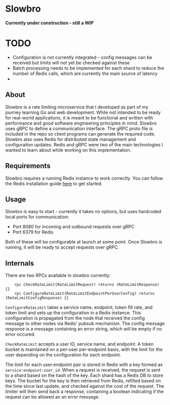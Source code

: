 # Slowbro

**Currently under construction - still a WIP**

# TODO
- Configuration is not currently integrated - config messages can be received but limits will not yet be checked against these
- Batch processing needs to be implemented for each shard to reduce the number of Redis calls, which are currently the main source of latency
- 

## About
Slowbro is a rate limiting microservice that I developed as part of my journey learning Go and web development. 
While not intended to be ready for real-world applicaitons, it is meant to be functional and written with performance and good software engineering principles in mind.
Slowbro uses gRPC to define a communication interface. The gRPC proto file is included in the repo so client programs can generate the required code. 
Slowbro also uses Redis for distributed state management and configuration updates. Redis and gRPC were two of the main technologies I wanted to learn about while working on this implementation.

## Requirements
Slowbro requires a running Redis instance to work correctly. You can follow the Redis installation guide [here](https://redis.io/docs/latest/operate/oss_and_stack/install/install-stack/) to get started.

## Usage 
Slowbro is easy to start - currently it takes no options, but uses hardcoded local ports for communication:
- Port 8080 for incoming and outbound requests over gRPC
- Port 6379 for Redis

Both of these will be configurable at launch at some point. Once Slowbro is running, it will be ready to accept requests over gRPC.

## Internals
There are two RPCs available in slowbro currently:
```
    rpc CheckRateLimit(RateLimitRequest) returns (RateLimitResponse) {}
    rpc ConfigureRateLimit(RateLimitEndpointPerUserConfig) returns (RateLimitConfigResponse) {}
```

`ConfigureRateLimit` takes a service name, endpoint, token fill rate, and token limit and sets up the configuration in a Redis instance. This configuration is propagated from the node that received the config message to other nodes via Redis' pubsub mechanism. The config message response is a message containing an error string, which will be empty if no error occured.

`CheckRateLimit` accepts a user ID, service name, and endpoint. A token bucket is maintained on a per-user per-endpoint basis, with the limit for the user depending on the configuration for each endpoint. 

The limit for each user:endpoint pair is stored in Redis with a key formed as `service:endpoint:user_id`. When a request is received, the request is sent to a shard based on the hash of the key. Each shard has a Redis DB to store keys. The bucket for the key is then retrieved from Redis, refilled based on the time since last update, and checked against the cost of the request. The limiter will then send back a response, containing a boolean indicating if the request can be allowed an an error message.

